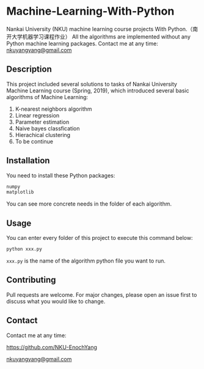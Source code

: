 # Machine-Learning-With-Python

Nankai University (NKU) machine learning course projects With Python.（南开大学机器学习课程作业）
All the algorithms are implemented without any Python machine learning packages. 
Contact me at any time: nkuyangyang@gmail.com



## Description

This project included several solutions to tasks of Nankai University Machine Learning course (Spring, 2019), which introduced several basic algorithms of Machine Learning: 

1. K-nearest neighbors algorithm
2. Linear regression
3. Parameter estimation
4. Naive bayes classfication
5. Hierachical clustering
6. To be continue



## Installation

You need to install these Python packages:

```bash
numpy
matplotlib
```

You can see more concrete needs in the folder of each algorithm.



## Usage

You can enter every folder of this project to execute this command below: 

```python
python xxx.py
```

`xxx.py`  is the name of the algorithm python file you want to run. 



## Contributing

Pull requests are welcome. For major changes, please open an issue first to discuss what you would like to change.



## Contact

Contact me at any time:

https://github.com/NKU-EnochYang

nkuyangyang@gmail.com
